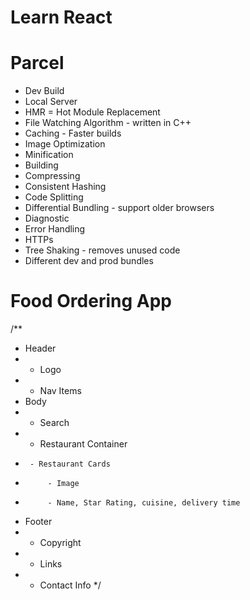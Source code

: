 # Learn React

# Parcel
- Dev Build
- Local Server
- HMR = Hot Module Replacement
- File Watching Algorithm - written in C++
- Caching - Faster builds
- Image Optimization
- Minification
- Building
- Compressing
- Consistent Hashing
- Code Splitting
- Differential Bundling - support older browsers
- Diagnostic
- Error Handling
- HTTPs
- Tree Shaking - removes unused code
- Different dev and prod bundles


# Food Ordering App
/**
 * Header
 *  - Logo
 *  - Nav Items
 * Body
 *  - Search
 *  - Restaurant Container
 *      - Restaurant Cards
 *          - Image
 *          - Name, Star Rating, cuisine, delivery time
 * Footer
 *  - Copyright
 *  - Links
 *  - Contact Info
 */